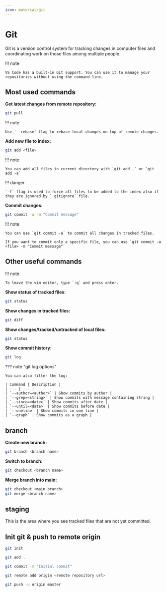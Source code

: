 ```yaml
---
icon: material/git
---
```


# Git

Git is a version control system for tracking changes in computer files and coordinating work on those files among multiple people.

!!! note

    VS Code has a built-in Git support. You can use it to manage your repositories without using the command line.

## Most used commands

**Get latest changes from remote repository:**

```bash
git pull
```

!!! note

    Use `--rebase` flag to rebase local changes on top of remote changes.

**Add new file to index:**

```bash
git add <file>
```

!!! note

    You can add all files in current directory with `git add .` or `git add -a`

!!! danger

    `-f` flag is used to force all files to be added to the index also if they are ignored by `.gitignore` file.

**Commit changes:**

```bash
git commit -a -m "Commit message"
```

!!! note

    You can use `git commit -a` to commit all changes in tracked files.

    If you want to commit only a specific file, you can use `git commit -a <file> -m "Commit message"`

## Other useful commands

!!! note

    To leave the vim editor, type `:q` and press enter.

**Show status of tracked files:**

```bash
git status
```

**Show changes in tracked files:**

```bash
git diff
```

**Show changes/tracked/untracked of local files:**

```bash
git status
```

**Show commit history:**

```bash
git log
```

??? note "git log options"

    You can also filter the log:

    | Command | Description |
    | --- | --- |
    | `--author=<author>` | Show commits by author |
    | `--grep=<string>` | Show commits with message containing string |
    | `--since=<date>` | Show commits after date |
    | `--until=<date>` | Show commits before date |
    | `--oneline` | Show commits in one line |
    | `--graph` | Show commits as a graph |

## branch

**Create new branch:**

```bash
git branch <branch name>
```

**Switch to branch:**

```bash
git checkout <branch name>
```

**Merge branch into main:**

```bash
git checkout <main branch>
git merge <branch name>
```

## staging

This is the area where you see tracked files that are not yet committed.

## Init git & push to remote origin

```bash
git init
```

```bash
git add .
```

```bash
git commit -m "Initial commit"
```

```bash
git remote add origin <remote repository url>
```

```bash
git push -u origin master
```
